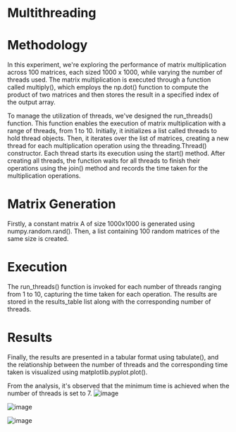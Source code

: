 # Multithreading
# Methodology
In this experiment, we're exploring the performance of matrix multiplication across 100 matrices, each sized 1000 x 1000, while varying the number of threads used. The matrix multiplication is executed through a function called multiply(), which employs the np.dot() function to compute the product of two matrices and then stores the result in a specified index of the output array.

To manage the utilization of threads, we've designed the run_threads() function. This function enables the execution of matrix multiplication with a range of threads, from 1 to 10. Initially, it initializes a list called threads to hold thread objects. Then, it iterates over the list of matrices, creating a new thread for each multiplication operation using the threading.Thread() constructor. Each thread starts its execution using the start() method. After creating all threads, the function waits for all threads to finish their operations using the join() method and records the time taken for the multiplication operations.

# Matrix Generation
Firstly, a constant matrix A of size 1000x1000 is generated using numpy.random.rand(). Then, a list containing 100 random matrices of the same size is created.

# Execution
The run_threads() function is invoked for each number of threads ranging from 1 to 10, capturing the time taken for each operation. The results are stored in the results_table list along with the corresponding number of threads.
# Results
Finally, the results are presented in a tabular format using tabulate(), and the relationship between the number of threads and the corresponding time taken is visualized using matplotlib.pyplot.plot().

From the analysis, it's observed that the minimum time is achieved when the number of threads is set to 7.
![image](https://github.com/himanshu9988/multithreading/assets/100368433/e5216d34-c788-4f39-abe5-45587ca9cf83)

![image](https://github.com/himanshu9988/multithreading/assets/100368433/061c4520-b69a-47ce-b9c9-072c13e7c2bb)

![image](https://github.com/himanshu9988/multithreading/assets/100368433/95ad3e62-d718-4bf7-a51b-4430f138027d)
